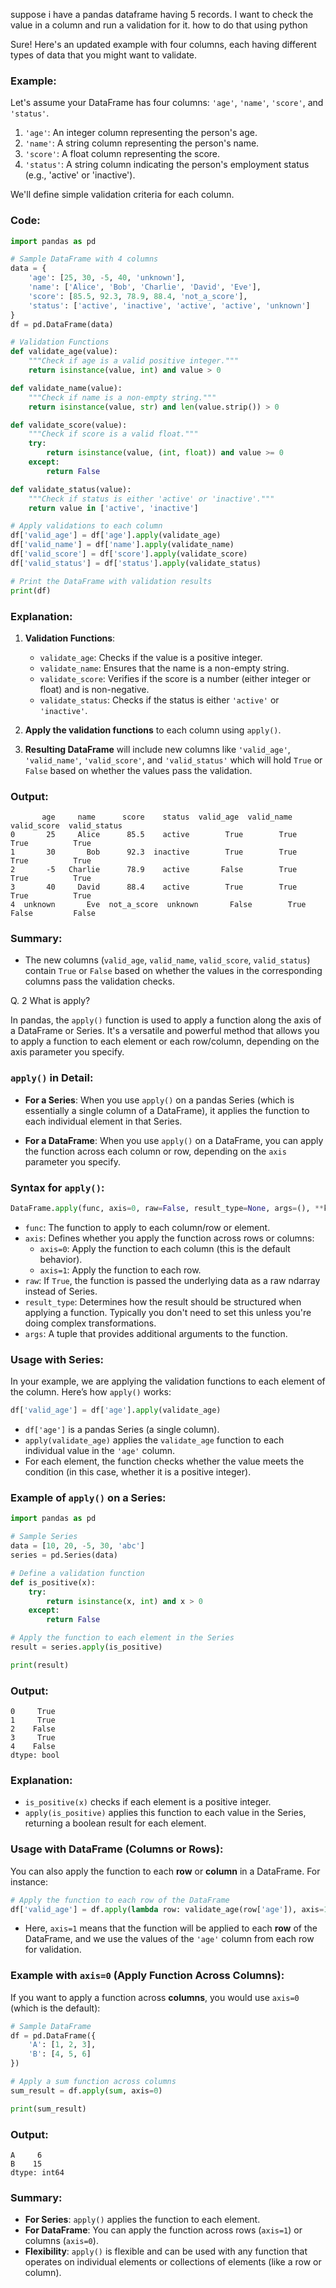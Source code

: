 suppose i have a pandas dataframe having 5 records. I want to check the value in a column and run a validation for it. how to do that using python 

Sure! Here's an updated example with four columns, each having different types of data that you might want to validate. 

### Example:
Let's assume your DataFrame has four columns: `'age'`, `'name'`, `'score'`, and `'status'`.

1. `'age'`: An integer column representing the person's age.
2. `'name'`: A string column representing the person's name.
3. `'score'`: A float column representing the score.
4. `'status'`: A string column indicating the person's employment status (e.g., 'active' or 'inactive').

We'll define simple validation criteria for each column.

### Code:

```python
import pandas as pd

# Sample DataFrame with 4 columns
data = {
    'age': [25, 30, -5, 40, 'unknown'],
    'name': ['Alice', 'Bob', 'Charlie', 'David', 'Eve'],
    'score': [85.5, 92.3, 78.9, 88.4, 'not_a_score'],
    'status': ['active', 'inactive', 'active', 'active', 'unknown']
}
df = pd.DataFrame(data)

# Validation Functions
def validate_age(value):
    """Check if age is a valid positive integer."""
    return isinstance(value, int) and value > 0

def validate_name(value):
    """Check if name is a non-empty string."""
    return isinstance(value, str) and len(value.strip()) > 0

def validate_score(value):
    """Check if score is a valid float."""
    try:
        return isinstance(value, (int, float)) and value >= 0
    except:
        return False

def validate_status(value):
    """Check if status is either 'active' or 'inactive'."""
    return value in ['active', 'inactive']

# Apply validations to each column
df['valid_age'] = df['age'].apply(validate_age)
df['valid_name'] = df['name'].apply(validate_name)
df['valid_score'] = df['score'].apply(validate_score)
df['valid_status'] = df['status'].apply(validate_status)

# Print the DataFrame with validation results
print(df)
```

### Explanation:
1. **Validation Functions**:
   - `validate_age`: Checks if the value is a positive integer.
   - `validate_name`: Ensures that the name is a non-empty string.
   - `validate_score`: Verifies if the score is a number (either integer or float) and is non-negative.
   - `validate_status`: Checks if the status is either `'active'` or `'inactive'`.

2. **Apply the validation functions** to each column using `apply()`.

3. **Resulting DataFrame** will include new columns like `'valid_age'`, `'valid_name'`, `'valid_score'`, and `'valid_status'` which will hold `True` or `False` based on whether the values pass the validation.

### Output:

```plaintext
       age     name      score    status  valid_age  valid_name  valid_score  valid_status
0       25     Alice      85.5    active        True        True         True          True
1       30       Bob      92.3  inactive        True        True         True          True
2       -5   Charlie      78.9    active       False        True         True          True
3       40     David      88.4    active        True        True         True          True
4  unknown       Eve  not_a_score  unknown       False        True        False         False
```

### Summary:
- The new columns (`valid_age`, `valid_name`, `valid_score`, `valid_status`) contain `True` or `False` based on whether the values in the corresponding columns pass the validation checks.


Q. 2 What is apply?

In pandas, the `apply()` function is used to apply a function along the axis of a DataFrame or Series. It's a versatile and powerful method that allows you to apply a function to each element or each row/column, depending on the axis parameter you specify.

### `apply()` in Detail:

- **For a Series**: When you use `apply()` on a pandas Series (which is essentially a single column of a DataFrame), it applies the function to each individual element in that Series.
  
- **For a DataFrame**: When you use `apply()` on a DataFrame, you can apply the function across each column or row, depending on the `axis` parameter you specify.

### Syntax for `apply()`:

```python
DataFrame.apply(func, axis=0, raw=False, result_type=None, args=(), **kwds)
```

- `func`: The function to apply to each column/row or element.
- `axis`: Defines whether you apply the function across rows or columns:
  - `axis=0`: Apply the function to each column (this is the default behavior).
  - `axis=1`: Apply the function to each row.
- `raw`: If `True`, the function is passed the underlying data as a raw ndarray instead of Series.
- `result_type`: Determines how the result should be structured when applying a function. Typically you don't need to set this unless you're doing complex transformations.
- `args`: A tuple that provides additional arguments to the function.

### Usage with Series:

In your example, we are applying the validation functions to each element of the column. Here’s how `apply()` works:

```python
df['valid_age'] = df['age'].apply(validate_age)
```

- `df['age']` is a pandas Series (a single column).
- `apply(validate_age)` applies the `validate_age` function to each individual value in the `'age'` column.
- For each element, the function checks whether the value meets the condition (in this case, whether it is a positive integer).

### Example of `apply()` on a Series:

```python
import pandas as pd

# Sample Series
data = [10, 20, -5, 30, 'abc']
series = pd.Series(data)

# Define a validation function
def is_positive(x):
    try:
        return isinstance(x, int) and x > 0
    except:
        return False

# Apply the function to each element in the Series
result = series.apply(is_positive)

print(result)
```

### Output:

```plaintext
0     True
1     True
2    False
3     True
4    False
dtype: bool
```

### Explanation:
- `is_positive(x)` checks if each element is a positive integer.
- `apply(is_positive)` applies this function to each value in the Series, returning a boolean result for each element.

### Usage with DataFrame (Columns or Rows):

You can also apply the function to each **row** or **column** in a DataFrame. For instance:

```python
# Apply the function to each row of the DataFrame
df['valid_age'] = df.apply(lambda row: validate_age(row['age']), axis=1)
```

- Here, `axis=1` means that the function will be applied to each **row** of the DataFrame, and we use the values of the `'age'` column from each row for validation.

### Example with `axis=0` (Apply Function Across Columns):

If you want to apply a function across **columns**, you would use `axis=0` (which is the default):

```python
# Sample DataFrame
df = pd.DataFrame({
    'A': [1, 2, 3],
    'B': [4, 5, 6]
})

# Apply a sum function across columns
sum_result = df.apply(sum, axis=0)

print(sum_result)
```

### Output:

```plaintext
A     6
B    15
dtype: int64
```

### Summary:
- **For Series**: `apply()` applies the function to each element.
- **For DataFrame**: You can apply the function across rows (`axis=1`) or columns (`axis=0`).
- **Flexibility**: `apply()` is flexible and can be used with any function that operates on individual elements or collections of elements (like a row or column).